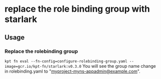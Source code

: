 # replace the role binding group with starlark

## Usage

### Replace the rolebinding group
`kpt fn eval --fn-config=configure-rolebinding-group.yaml --image=gcr.io/kpt-fn/starlark:v0.3.0`
You will see the group name change in rolebinding.yaml to "myproject-myns-appadmin@example.com".

